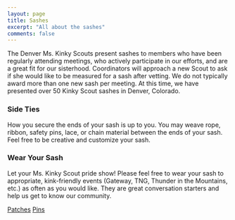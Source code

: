 ```yaml
---
layout: page
title: Sashes
excerpt: "All about the sashes"
comments: false
---
```


The Denver Ms. Kinky Scouts present sashes to members who have been regularly attending meetings, who actively participate in our efforts, and are a great fit for our sisterhood. Coordinators will approach a new Scout to ask if she would like to be measured for a sash after vetting. We do not typically award more than one new sash per meeting. At this time, we have presented over 50 Kinky Scout sashes in Denver, Colorado. 

### Side Ties
How you secure the ends of your sash is up to you. You may weave rope, ribbon, safety pins, lace, or chain material between the ends of your sash. Feel free to be creative and customize your sash.

### Wear Your Sash
Let your Ms. Kinky Scout pride show! Please feel free to wear your sash to appropriate, kink-friendly events (Gateway, TNG, Thunder in the Mountains, etc.) as often as you would like. They are great conversation starters and help us get to know our community.

<a href="/sashes/patches/" class="btn">Patches</a> <a href="/sashes/pins/" class="btn">Pins</a>

